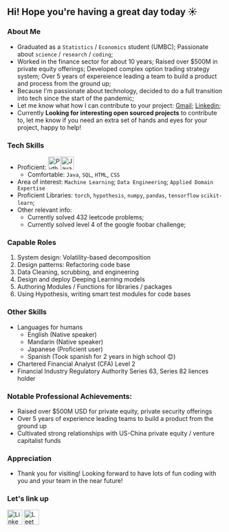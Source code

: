 ## Hi! Hope you're having a great day today ☀️


### About Me
* Graduated as a `Statistics` / `Economics` student (UMBC); Passionate about `science` / `research` / `coding`;
* Worked in the finance sector for about 10 years; Raised over $500M in private equity offerings; Developed complex option trading strategy system; Over 5 years of expereience leading a team to build a product and process from the ground up;
* Because I'm passionate about technology, decided to do a full transition into tech since the start of the pandemic;
* Let me know what how I can contribute to your project: [Gmail](https://mail.google.com/mail/u/0/?view=cm&fs=1&to=cycla4@gmail.com&su=SUBJECT&body=BODY&tf=1); [Linkedin](https://www.linkedin.com/in/royma/);
* Currently <b>Looking for interesting open sourced projects</b> to contribute to, let me know if you need an extra set of hands and eyes for your project, happy to help!


### Tech Skills
* Proficient: <img alt="Python" src="https://img.shields.io/badge/Python-14354C?style=for-the-badge&logo=python&logoColor=white" height="30px"/><img alt="Javascript" src="https://img.shields.io/badge/JavaScript-323330?style=for-the-badge&logo=javascript&logoColor=white" height="30px"/>
    * Comfortable: `Java`, `SQL`, `HTML`, `CSS`
* Area of interest: `Machine Learning`; `Data Engineering`; `Applied Domain Expertise`
* Proficient Libraries: `torch`, `hypothesis`, `numpy`, `pandas`, `tensorflow` `scikit-learn`;
* Other relevant info: 
    * Currently solved 432 leetcode problems;
    * Currently solved level 4 of the google foobar challenge;


### Capable Roles
1. System design: Volatility-based decomposition
2. Design patterns: Refactoring code base
3. Data Cleaning, scrubbing, and engineering
4. Design and deploy Deeping Learning models
5. Authoring Modules / Functions for libraries / packages
6. Using Hypothesis, writing smart test modules for code bases


### Other Skills
* Languages for humans
   * English (Native speaker)
   * Mandarin (Native speaker)
   * Japanese (Proficient user)
   * Spanish (Took spanish for 2 years in high school 😊)
* Chartered Financial Analyst (CFA) Level 2
* Financial Industry Regulatory Authority Series 63, Series 82 liences holder


### Notable Professional Achievements:
* Raised over $500M USD for private equity, private security offerings
* Over 5 years of experience leading teams to build a product from the ground up
* Cultivated strong relationships with US-China private equity / venture capitalist funds


### Appreciation
* Thank you for visiting! Looking forward to have lots of fun coding with you and your team in the near future!


### Let's link up
<a href="https://www.linkedin.com/in/royma/"><img alt="Linkedin" src="https://img.shields.io/badge/LinkedIn-0077B5?style=for-the-badge&logo=linkedin&logoColor=white?link=http://left&link=https://www.linkedin.com/in/royma/" height="35px"/></a>
<a href="https://leetcode.cn/u/roy_m/"><img alt="LeetCode" src="https://img.shields.io/badge/-LeetCode-FFA116?style=for-the-badge&logo=LeetCode&logoColor=black?link=http://left&link=https://leetcode.cn/u/roy_m/" height="35px"/></a>


<!---
PatternFinder/PatternFinder is a ✨ special ✨ repository because its `README.md` (this file) appears on your GitHub profile.
You can click the Preview link to take a look at your changes.
--->
